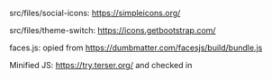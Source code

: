 src/files/social-icons: https://simpleicons.org/

src/files/theme-switch: https://icons.getbootstrap.com/

faces.js: opied from https://dumbmatter.com/facesjs/build/bundle.js

Minified JS: https://try.terser.org/ and checked in
